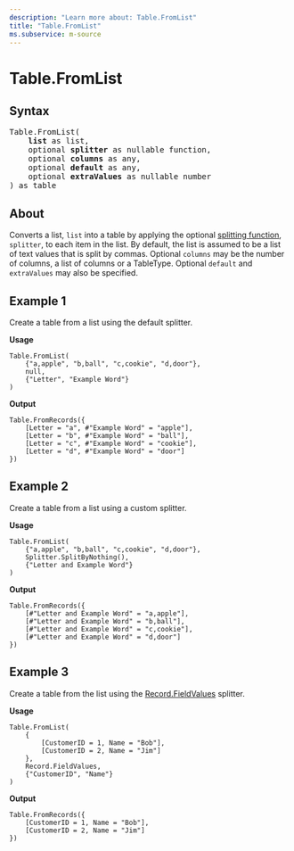 ```yaml
---
description: "Learn more about: Table.FromList"
title: "Table.FromList"
ms.subservice: m-source
---
```

# Table.FromList

## Syntax

<pre>
Table.FromList(
    <b>list</b> as list,
    optional <b>splitter</b> as nullable function,
    optional <b>columns</b> as any,
    optional <b>default</b> as any,
    optional <b>extraValues</b> as nullable number
) as table
</pre>
  
## About

Converts a list, `list` into a table by applying the optional [splitting function](splitter-functions.md), `splitter`, to each item in the list. By default, the list is assumed to be a list of text values that is split by commas. Optional `columns` may be the number of columns, a list of columns or a TableType. Optional `default` and `extraValues` may also be specified.

## Example 1

Create a table from a list using the default splitter.

**Usage**

```powerquery-m
Table.FromList(
    {"a,apple", "b,ball", "c,cookie", "d,door"},
    null,
    {"Letter", "Example Word"}
)
```

**Output**

```powerquery-m
Table.FromRecords({
    [Letter = "a", #"Example Word" = "apple"],
    [Letter = "b", #"Example Word" = "ball"],
    [Letter = "c", #"Example Word" = "cookie"],
    [Letter = "d", #"Example Word" = "door"]
})
```

## Example 2

Create a table from a list using a custom splitter.

**Usage**

```powerquery-m
Table.FromList(
    {"a,apple", "b,ball", "c,cookie", "d,door"},
    Splitter.SplitByNothing(),
    {"Letter and Example Word"}
)
```

**Output**

```powerquery-m
Table.FromRecords({
    [#"Letter and Example Word" = "a,apple"],
    [#"Letter and Example Word" = "b,ball"],
    [#"Letter and Example Word" = "c,cookie"],
    [#"Letter and Example Word" = "d,door"]
})
```

## Example 3

Create a table from the list using the [Record.FieldValues](record-fieldvalues.md) splitter.

**Usage**

```powerquery-m
Table.FromList(
    {
        [CustomerID = 1, Name = "Bob"],
        [CustomerID = 2, Name = "Jim"]
    },
    Record.FieldValues,
    {"CustomerID", "Name"}
)
```

**Output**

```powerquery-m
Table.FromRecords({
    [CustomerID = 1, Name = "Bob"],
    [CustomerID = 2, Name = "Jim"]
})
```
